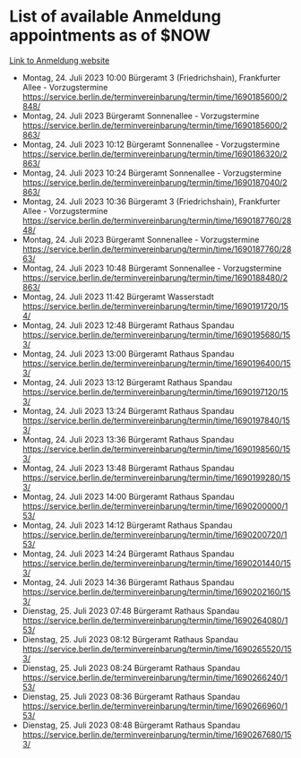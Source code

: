 # List of available Anmeldung appointments as of $NOW
[Link to Anmeldung website](https://service.berlin.de/terminvereinbarung/termin/tag.php?termin=1&anliegen[]=120686&dienstleisterlist=122210,122217,327316,122219,327312,122227,327314,122231,327346,122243,327348,122254,122252,329742,122260,329745,122262,329748,122271,327278,122273,327274,122277,327276,330436,122280,327294,122282,327290,122284,327292,122291,327270,122285,327266,122286,327264,122296,327268,150230,329760,122297,327286,122294,327284,122312,329763,122314,329775,122304,327330,122311,327334,122309,327332,317869,122281,327352,122279,329772,122283,122276,327324,122274,327326,122267,329766,122246,327318,122251,327320,122257,327322,122208,327298,122226,327300&herkunft=http%3A%2F%2Fservice.berlin.de%2Fdienstleistung%2F120686%2F)
- Montag, 24. Juli 2023 10:00 Bürgeramt 3 (Friedrichshain), Frankfurter Allee - Vorzugstermine https://service.berlin.de/terminvereinbarung/termin/time/1690185600/2848/
- Montag, 24. Juli 2023  Bürgeramt Sonnenallee - Vorzugstermine https://service.berlin.de/terminvereinbarung/termin/time/1690185600/2863/
- Montag, 24. Juli 2023 10:12 Bürgeramt Sonnenallee - Vorzugstermine https://service.berlin.de/terminvereinbarung/termin/time/1690186320/2863/
- Montag, 24. Juli 2023 10:24 Bürgeramt Sonnenallee - Vorzugstermine https://service.berlin.de/terminvereinbarung/termin/time/1690187040/2863/
- Montag, 24. Juli 2023 10:36 Bürgeramt 3 (Friedrichshain), Frankfurter Allee - Vorzugstermine https://service.berlin.de/terminvereinbarung/termin/time/1690187760/2848/
- Montag, 24. Juli 2023  Bürgeramt Sonnenallee - Vorzugstermine https://service.berlin.de/terminvereinbarung/termin/time/1690187760/2863/
- Montag, 24. Juli 2023 10:48 Bürgeramt Sonnenallee - Vorzugstermine https://service.berlin.de/terminvereinbarung/termin/time/1690188480/2863/
- Montag, 24. Juli 2023 11:42 Bürgeramt Wasserstadt https://service.berlin.de/terminvereinbarung/termin/time/1690191720/154/
- Montag, 24. Juli 2023 12:48 Bürgeramt Rathaus Spandau https://service.berlin.de/terminvereinbarung/termin/time/1690195680/153/
- Montag, 24. Juli 2023 13:00 Bürgeramt Rathaus Spandau https://service.berlin.de/terminvereinbarung/termin/time/1690196400/153/
- Montag, 24. Juli 2023 13:12 Bürgeramt Rathaus Spandau https://service.berlin.de/terminvereinbarung/termin/time/1690197120/153/
- Montag, 24. Juli 2023 13:24 Bürgeramt Rathaus Spandau https://service.berlin.de/terminvereinbarung/termin/time/1690197840/153/
- Montag, 24. Juli 2023 13:36 Bürgeramt Rathaus Spandau https://service.berlin.de/terminvereinbarung/termin/time/1690198560/153/
- Montag, 24. Juli 2023 13:48 Bürgeramt Rathaus Spandau https://service.berlin.de/terminvereinbarung/termin/time/1690199280/153/
- Montag, 24. Juli 2023 14:00 Bürgeramt Rathaus Spandau https://service.berlin.de/terminvereinbarung/termin/time/1690200000/153/
- Montag, 24. Juli 2023 14:12 Bürgeramt Rathaus Spandau https://service.berlin.de/terminvereinbarung/termin/time/1690200720/153/
- Montag, 24. Juli 2023 14:24 Bürgeramt Rathaus Spandau https://service.berlin.de/terminvereinbarung/termin/time/1690201440/153/
- Montag, 24. Juli 2023 14:36 Bürgeramt Rathaus Spandau https://service.berlin.de/terminvereinbarung/termin/time/1690202160/153/
- Dienstag, 25. Juli 2023 07:48 Bürgeramt Rathaus Spandau https://service.berlin.de/terminvereinbarung/termin/time/1690264080/153/
- Dienstag, 25. Juli 2023 08:12 Bürgeramt Rathaus Spandau https://service.berlin.de/terminvereinbarung/termin/time/1690265520/153/
- Dienstag, 25. Juli 2023 08:24 Bürgeramt Rathaus Spandau https://service.berlin.de/terminvereinbarung/termin/time/1690266240/153/
- Dienstag, 25. Juli 2023 08:36 Bürgeramt Rathaus Spandau https://service.berlin.de/terminvereinbarung/termin/time/1690266960/153/
- Dienstag, 25. Juli 2023 08:48 Bürgeramt Rathaus Spandau https://service.berlin.de/terminvereinbarung/termin/time/1690267680/153/
